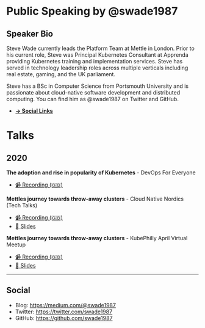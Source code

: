 # Public Speaking by @swade1987

## Speaker Bio

Steve Wade currently leads the Platform Team at Mettle in London. Prior to his current role, Steve was Principal Kubernetes Consultant at Apprenda providing Kubernetes training and implementation services. Steve has served in technology leadership roles across multiple verticals including real estate, gaming, and the UK parliament. 

Steve has a BSc in Computer Science from Portsmouth University and is passionate about cloud-native software development and distributed computing. You can find him as @swade1987 on Twitter and GitHub.

- **[&rarr; Social Links](#social)**

# Talks

## 2020

**The adoption and rise in popularity of Kubernetes** - DevOps For Everyone

- [📹 Recording (🇬🇧)](https://www.youtube.com/watch?v=ekWwezcKkUE)

**Mettles journey towards throw-away clusters** - Cloud Native Nordics (Tech Talks)

- [📹 Recording (🇬🇧)](https://www.youtube.com/watch?v=zSKCHZ3wpFM)
- [📜 Slides](https://www.slideshare.net/stevenwade1987/mettles-journey-towards-throw-away-clusters-cloud-native-nordics)

**Mettles journey towards throw-away clusters** - KubePhilly April Virtual Meetup

- [📹 Recording (🇬🇧)](https://youtu.be/3sIKwz0LOI0?t=3014)
- [📜 Slides](https://www.slideshare.net/secret/4zcHMjwcXz5fz4)

-----

## Social

- Blog:    https://medium.com/@swade1987
- Twitter: https://twitter.com/swade1987
- GitHub:  https://github.com/swade1987